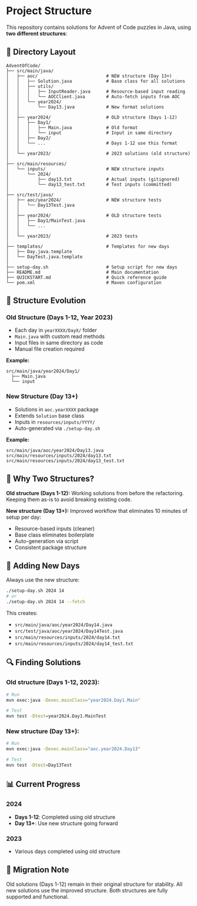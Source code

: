 # Project Structure

This repository contains solutions for Advent of Code puzzles in Java, using **two different structures**:

## 📂 Directory Layout

```
AdventOfCode/
├── src/main/java/
│   ├── aoc/                          # NEW structure (Day 13+)
│   │   ├── Solution.java             # Base class for all solutions
│   │   ├── utils/
│   │   │   ├── InputReader.java      # Resource-based input reading
│   │   │   └── AOCClient.java        # Auto-fetch inputs from AOC
│   │   └── year2024/
│   │       └── Day13.java            # New format solutions
│   │
│   ├── year2024/                     # OLD structure (Days 1-12)
│   │   ├── Day1/
│   │   │   ├── Main.java             # Old format
│   │   │   └── input                 # Input in same directory
│   │   ├── Day2/
│   │   └── ...                       # Days 1-12 use this format
│   │
│   └── year2023/                     # 2023 solutions (old structure)
│
├── src/main/resources/
│   └── inputs/                       # NEW structure inputs
│       └── 2024/
│           ├── day13.txt             # Actual inputs (gitignored)
│           └── day13_test.txt        # Test inputs (committed)
│
├── src/test/java/
│   ├── aoc/year2024/                 # NEW structure tests
│   │   └── Day13Test.java
│   │
│   ├── year2024/                     # OLD structure tests
│   │   ├── Day1/MainTest.java
│   │   └── ...
│   │
│   └── year2023/                     # 2023 tests
│
├── templates/                        # Templates for new days
│   ├── Day.java.template
│   └── DayTest.java.template
│
├── setup-day.sh                      # Setup script for new days
├── README.md                         # Main documentation
├── QUICKSTART.md                     # Quick reference guide
└── pom.xml                           # Maven configuration
```

## 🔄 Structure Evolution

### Old Structure (Days 1-12, Year 2023)
- Each day in `yearXXXX/DayX/` folder
- `Main.java` with custom read methods
- Input files in same directory as code
- Manual file creation required

**Example:**
```
src/main/java/year2024/Day1/
  ├── Main.java
  └── input
```

### New Structure (Day 13+)
- Solutions in `aoc.yearXXXX` package
- Extends `Solution` base class
- Inputs in `resources/inputs/YYYY/`
- Auto-generated via `./setup-day.sh`

**Example:**
```
src/main/java/aoc/year2024/Day13.java
src/main/resources/inputs/2024/day13.txt
src/main/resources/inputs/2024/day13_test.txt
```

## 🎯 Why Two Structures?

**Old structure (Days 1-12):** Working solutions from before the refactoring. Keeping them as-is to avoid breaking existing code.

**New structure (Day 13+):** Improved workflow that eliminates 10 minutes of setup per day:
- Resource-based inputs (cleaner)
- Base class eliminates boilerplate
- Auto-generation via script
- Consistent package structure

## 📝 Adding New Days

Always use the new structure:

```bash
./setup-day.sh 2024 14
# or
./setup-day.sh 2024 14 --fetch
```

This creates:
- `src/main/java/aoc/year2024/Day14.java`
- `src/test/java/aoc/year2024/Day14Test.java`
- `src/main/resources/inputs/2024/day14.txt`
- `src/main/resources/inputs/2024/day14_test.txt`

## 🔍 Finding Solutions

### Old structure (Days 1-12, 2023):
```bash
# Run
mvn exec:java -Dexec.mainClass="year2024.Day1.Main"

# Test
mvn test -Dtest=year2024.Day1.MainTest
```

### New structure (Day 13+):
```bash
# Run
mvn exec:java -Dexec.mainClass="aoc.year2024.Day13"

# Test
mvn test -Dtest=Day13Test
```

## 📊 Current Progress

### 2024
- **Days 1-12**: Completed using old structure
- **Day 13+**: Use new structure going forward

### 2023
- Various days completed using old structure

## 🚀 Migration Note

Old solutions (Days 1-12) remain in their original structure for stability. All new solutions use the improved structure. Both structures are fully supported and functional.
